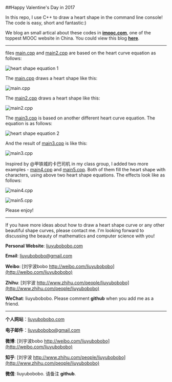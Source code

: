 ##Happy Valentine's Day in 2017

In this repo, I use C++ to draw a heart shape in the command line console! The code is easy, short and fantastic:)

We blog an small artical about these codes in [**imooc.com**](http://www.imooc.com), one of the toppest MOOC website in China. You could view this blog [**here**](http://www.imooc.com/article/16359).

---

files [main.cpp](https://github.com/liuyubobobo/heart-curve-cplusplus/blob/master/main.cpp) and [main2.cpp](https://github.com/liuyubobobo/heart-curve-cplusplus/blob/master/main2.cpp) are based on the heart curve equation as follows:

![heart shape equation 1](https://github.com/liuyubobobo/heart-curve-cplusplus/blob/master/Resources/heart1-equation.jpg?raw=true)

The [main.cpp](https://github.com/liuyubobobo/heart-curve-cplusplus/blob/master/main.cpp) draws a heart shape like this:

![main.cpp](https://github.com/liuyubobobo/heart-curve-cplusplus/blob/master/Resources/heart-1.png?raw=true)

The [main2.cpp](https://github.com/liuyubobobo/heart-curve-cplusplus/blob/master/main2.cpp) draws a heart shape like this:

![main2.cpp](https://github.com/liuyubobobo/heart-curve-cplusplus/blob/master/Resources/heart-2.png?raw=true)

The [main3.cpp](https://github.com/liuyubobobo/heart-curve-cplusplus/blob/master/main3.cpp) is based on another different heart curve equation. The equation is as follows:

![heart shape equation 2](https://github.com/liuyubobobo/heart-curve-cplusplus/blob/master/Resources/heart2-equation.jpg?raw=true)

And the result of [main3.cpp](https://github.com/liuyubobobo/heart-curve-cplusplus/blob/master/main3.cpp) is like this:

![main3.cpp](https://github.com/liuyubobobo/heart-curve-cplusplus/blob/master/Resources/heart-3.png?raw=true) 

Inspired by @甲铁城的卡巴司机 in my class group, I added two more examples - [main4.cpp](https://github.com/liuyubobobo/heart-curve-cplusplus/blob/master/main4.cpp) and [main5.cpp](https://github.com/liuyubobobo/heart-curve-cplusplus/blob/master/main5.cpp). Both of them fill the heart shape with characters, using above two heart shape equations. The effects look like as follows:

![main4.cpp](https://github.com/liuyubobobo/heart-curve-cplusplus/blob/master/Resources/heart-4.png?raw=true)

![main5.cpp](https://github.com/liuyubobobo/heart-curve-cplusplus/blob/master/Resources/heart-5.png?raw=true)

Please enjoy!

---

If you have more ideas about how to draw a heart shape curve or any other beautiful shape curves, please contact me. I'm looking forward to discussing the beauty of mathematics and computer science with you!

**Personal Website**: [liuyubobobo.com](http://liuyubobobo.com)

**Email**: [liuyubobobo@gmail.com](mailto:liuyubobobo@gmail.com)

**Weibo**: [刘宇波bobo http://weibo.com/liuyubobobo](http://weibo.com/liuyubobobo)

**Zhihu**: [刘宇波 http://www.zhihu.com/people/liuyubobobo](http://www.zhihu.com/people/liuyubobobo)

**WeChat**: liuyubobobo. Please comment **github** when you add me as a friend.

---

**个人网站**：[liuyubobobo.com](http://liuyubobobo.com)

**电子邮件**：[liuyubobobo@gmail.com](mailto:liuyubobobo@gmail.com)

**微博**: [刘宇波bobo http://weibo.com/liuyubobobo](http://weibo.com/liuyubobobo)

**知乎**: [刘宇波 http://www.zhihu.com/people/liuyubobobo](http://www.zhihu.com/people/liuyubobobo)

**微信**: liuyubobobo. 请备注 **github**.
